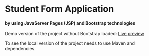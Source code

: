 # Student Form Application
#### by using JavaServer Pages (JSP) and Bootstrap technologies

Demo version of the project without Bootstrap loaded: <a href="https://developer-vs.github.io/jsp_student_form_application/student-form.html" target="_blank">Live preview</a>

To see the local version of the project needs to use Maven and dependencies.
